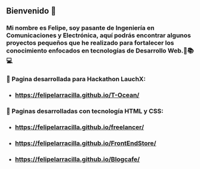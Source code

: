 
## Bienvenido :wave:
### Mi nombre es Felipe, soy pasante de Ingeniería en Comunicaciones y Electrónica, aquí podrás encontrar algunos proyectos pequeños que he realizado para fortalecer los conocimiento enfocados en tecnologías de Desarrollo Web.:book::books::computer:
### :ocean: Pagina desarrollada para Hackathon LauchX:
- ### https://felipelarracilla.github.io/T-Ocean/

### :page_facing_up: Paginas desarrolladas con tecnología HTML y CSS: 
- ### https://felipelarracilla.github.io/freelancer/
- ### https://felipelarracilla.github.io/FrontEndStore/
- ### https://felipelarracilla.github.io/Blogcafe/

<!--
**FelipeLarracilla/FelipeLarracilla** is a ✨ _special_ ✨ repository because its `README.md` (this file) appears on your GitHub profile.

Here are some ideas to get you started:

- 🔭 I’m currently working on ...
- 🌱 I’m currently learning ...
- 👯 I’m looking to collaborate on ...
- 🤔 I’m looking for help with ...
- 💬 Ask me about ...
- 📫 How to reach me: ...
- 😄 Pronouns: ...
- ⚡ Fun fact: ...
-->
